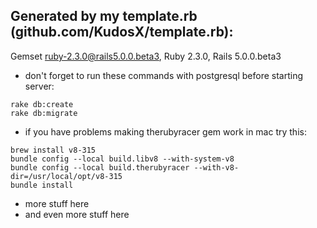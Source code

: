 ## Generated by my template.rb (github.com/KudosX/template.rb):
  Gemset ruby-2.3.0@rails5.0.0.beta3,
  Ruby 2.3.0,
  Rails 5.0.0.beta3
* don't forget to run these commands with postgresql before starting server:
```
rake db:create
rake db:migrate
```
* if you have problems making therubyracer gem work in mac try this:
```
brew install v8-315
bundle config --local build.libv8 --with-system-v8
bundle config --local build.therubyracer --with-v8-dir=/usr/local/opt/v8-315
bundle install
```
* more stuff here
* and even more stuff here
